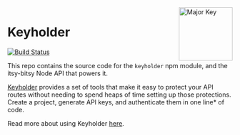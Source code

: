 <img align="right" src="https://emojipedia-us.s3.dualstack.us-west-1.amazonaws.com/thumbs/120/apple/155/key_1f511.png" alt="Major Key" width="120">

# Keyholder

[![Build Status](https://travis-ci.com/trevorblades/keyholder.svg?branch=master)](https://travis-ci.com/trevorblades/keyholder)

This repo contains the source code for the `keyholder` npm module, and the itsy-bitsy Node API that powers it.

[Keyholder](https://keyholder.dev) provides a set of tools that make it easy to protect your API routes without needing to spend heaps of time setting up those protections. Create a project, generate API keys, and authenticate them in one line* of code.

Read more about using Keyholder [here](https://keyholder.dev).
